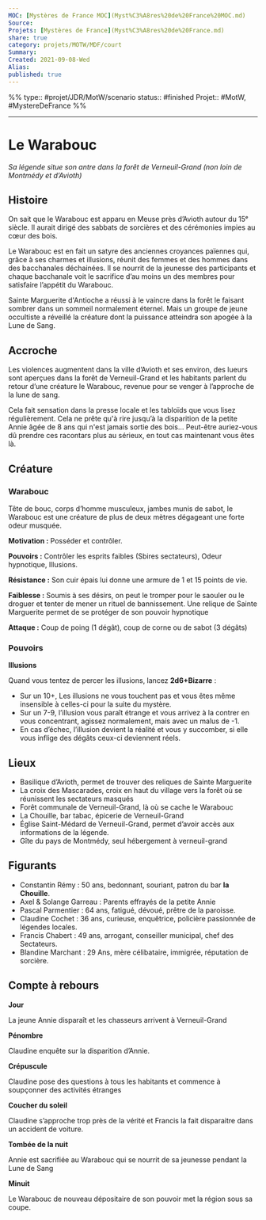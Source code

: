 ```yaml
---
MOC: [Mystères de France MOC](Myst%C3%A8res%20de%20France%20MOC.md)
Source:
Projets: [Mystères de France](Myst%C3%A8res%20de%20France.md)
share: true
category: projets/MOTW/MDF/court
Summary:
Created: 2021-09-08-Wed
Alias:
published: true
---
```

%%
type:: #projet/JDR/MotW/scenario 
status:: #finished 
Projet:: #MotW, #MystereDeFrance 
%%
***  

# Le Warabouc

*Sa légende situe son antre dans la forêt de Verneuil-Grand (non loin de Montmédy et d’Avioth)*

## Histoire

On sait que le Warabouc est apparu en Meuse près d’Avioth autour du 15ᵉ siècle. Il aurait dirigé des sabbats de sorcières et des cérémonies impies au cœur des bois.

Le Warabouc est en fait un satyre des anciennes croyances païennes qui, grâce à ses charmes et illusions, réunit des femmes et des hommes dans des bacchanales déchainées. Il se nourrit de la jeunesse des participants et chaque bacchanale voit le sacrifice d’au moins un des membres pour satisfaire l’appétit du Warabouc. 

Sainte Marguerite d'Antioche a réussi à le vaincre dans la forêt le faisant sombrer dans un sommeil normalement éternel. Mais un groupe de jeune occultiste a réveillé la créature dont la puissance atteindra son apogée à la Lune de Sang.

## Accroche

Les violences augmentent dans la ville d’Avioth et ses environ, des lueurs sont aperçues dans la forêt de Verneuil-Grand et les habitants parlent du retour d’une créature le Warabouc, revenue pour se venger à l’approche de la lune de sang. 

Cela fait sensation dans la presse locale et les tabloïds que vous lisez régulièrement. Cela ne prête qu'à rire jusqu’à la disparition de la petite Annie âgée de 8 ans qui n'est jamais sortie des bois… Peut-être auriez-vous dû prendre ces racontars plus au sérieux, en tout cas maintenant vous êtes là.

## Créature

### Warabouc

Tête de bouc, corps d’homme musculeux, jambes munis de sabot, le Warabouc est une créature de plus de deux mètres dégageant une forte odeur musquée.

**Motivation :** Posséder et contrôler.

**Pouvoirs :** Contrôler les esprits faibles (Sbires sectateurs), Odeur hypnotique, Illusions.

**Résistance :** Son cuir épais lui donne une armure de 1 et 15 points de vie.

**Faiblesse :** Soumis à ses désirs, on peut le tromper pour le saouler ou le droguer et tenter de mener un rituel de bannissement. Une relique de Sainte Marguerite permet de se protéger de son pouvoir hypnotique

**Attaque :** Coup de poing (1 dégât), coup de corne ou de sabot (3 dégâts)

### Pouvoirs

**Illusions**

Quand vous tentez de percer les illusions, lancez **2d6+Bizarre** :
- Sur un 10+, Les illusions ne vous touchent pas et vous êtes même insensible à celles-ci pour la suite du mystère.
- Sur un 7-9, l’illusion vous paraît étrange et vous arrivez à la contrer en vous concentrant, agissez normalement, mais avec un malus de -1.
- En cas d’échec, l’illusion devient la réalité et vous y succomber, si elle vous inflige des dégâts ceux-ci deviennent réels.

## Lieux
- Basilique d’Avioth, permet de trouver des reliques de Sainte Marguerite
- La croix des Mascarades, croix en haut du village vers la forêt où se réunissent les sectateurs masqués
- Forêt communale de Verneuil-Grand, là où se cache le Warabouc
- La Chouille, bar tabac, épicerie de Verneuil-Grand
- Église Saint-Médard de Verneuil-Grand, permet d’avoir accès aux informations de la légende.
- Gîte du pays de Montmédy, seul hébergement à verneuil-grand

## Figurants
- Constantin Rémy : 50 ans, bedonnant, souriant, patron du bar **la Chouille**.
- Axel & Solange Garreau : Parents effrayés de la petite Annie
- Pascal Parmentier : 64 ans, fatigué, dévoué, prêtre de la paroisse.
- Claudine Cochet : 36 ans, curieuse, enquêtrice, policière passionnée de légendes locales.
- Francis Chabert : 49 ans, arrogant, conseiller municipal, chef des Sectateurs.
- Blandine Marchant : 29 Ans, mère célibataire, immigrée, réputation de sorcière.

## Compte à rebours

**Jour**

La jeune Annie disparaît et les chasseurs arrivent à Verneuil-Grand

**Pénombre**

Claudine enquête sur la disparition d’Annie.

**Crépuscule**

Claudine pose des questions à tous les habitants et commence à soupçonner des activités étranges

**Coucher du soleil**

Claudine s’approche trop près de la vérité et Francis la fait disparaitre dans un accident de voiture.

**Tombée de la nuit**

Annie est sacrifiée au Warabouc qui se nourrit de sa jeunesse pendant la Lune de Sang

**Minuit**

Le Warabouc de nouveau dépositaire de son pouvoir met la région sous sa coupe.